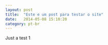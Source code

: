 ```yaml
---
layout: post
title:  "Este e um post para testar o site"
date:   2014-05-08 15:10:20
category: pt-br
---
```


Just a test 1